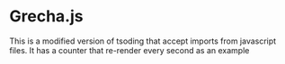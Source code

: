 # Grecha.js
This is a modified version of tsoding that accept imports from javascript files. It has a counter that re-render every second as an example
